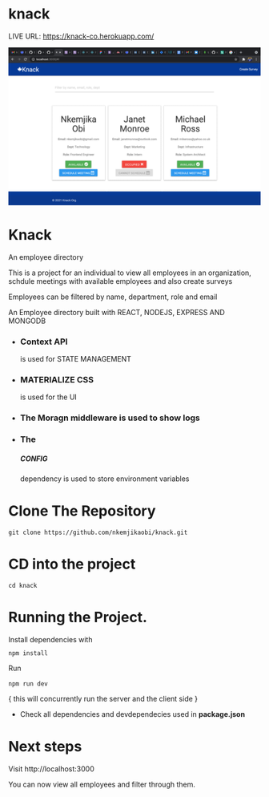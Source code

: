 # knack
LIVE URL:  https://knack-co.herokuapp.com/

![preview image](client/public/preview.png)

<h1>Knack</h1>
<p>An employee directory</p>
<p>This is a project for an individual to view all employees in an organization, schdule meetings with available employees and also create surveys</p>
<p>Employees can be filtered by name, department, role and email</p>

An Employee directory built with REACT, NODEJS, EXPRESS AND MONGODB
* <h3>Context API</h3> is used for STATE MANAGEMENT
* <h3>MATERIALIZE CSS</h3> is used for the UI
* <h3>The Moragn middleware is used to show logs</h3>
* <h3>The <h5>CONFIG</h5> dependency is used to store environment variables</h3>

<h1>Clone The Repository</h1>
<code><pre>git clone https://github.com/nkemjikaobi/knack.git</pre></code>

<h1>CD into the project</h1>
<code><pre>cd knack</pre></code>

<h1>Running the Project.</h1>
Install dependencies with <code><pre>npm install</pre></code>

Run <code><pre>npm run dev</pre></code> { this will concurrently run the server and the client side }

* Check all dependencies and devdependecies used in **package.json**

<h1>Next steps</h1>
Visit http://localhost:3000
<p>You can now view all employees and filter through them.</p>
